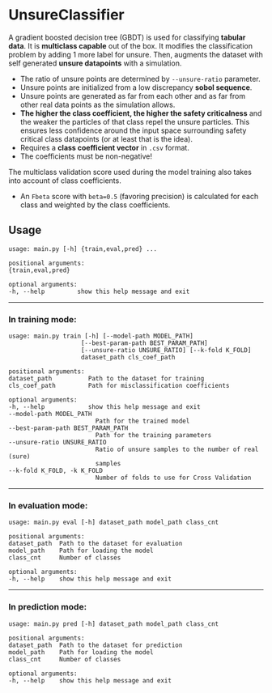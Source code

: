 # UnsureClassifier

A gradient boosted decision tree (GBDT) is used for classifying **tabular data**. It is **multiclass capable** out of the box. It modifies the classification problem by adding 1 more label for unsure. Then, augments the dataset with self generated **unsure datapoints** with a simulation.
* The ratio of unsure points are determined by `--unsure-ratio` parameter.
* Unsure points are initialized from a low discrepancy **sobol sequence**.
* Unsure points are generated as far from each other and as far from other real data points as the simulation allows.
* **The higher the class coefficient, the higher the safety criticalness** and the weaker the particles of that class repel the unsure particles. This ensures less confidence around the input space surrounding safety critical class datapoints (or at least that is the idea).
* Requires a **class coefficient vector** in `.csv` format.
* The coefficients must be non-negative!

The multiclass validation score used during the model training also takes into account of class coefficients.
* An `Fbeta` score with `beta=0.5` (favoring precision) is calculated for each class and weighted by the class coefficients.

## Usage

    usage: main.py [-h] {train,eval,pred} ...

    positional arguments:
    {train,eval,pred}

    optional arguments:
    -h, --help         show this help message and exit

***
### In training mode:
    usage: main.py train [-h] [--model-path MODEL_PATH]
                        [--best-param-path BEST_PARAM_PATH]
                        [--unsure-ratio UNSURE_RATIO] [--k-fold K_FOLD]
                        dataset_path cls_coef_path

    positional arguments:
    dataset_path          Path to the dataset for training
    cls_coef_path         Path for misclassification coefficients

    optional arguments:
    -h, --help            show this help message and exit
    --model-path MODEL_PATH
                            Path for the trained model
    --best-param-path BEST_PARAM_PATH
                            Path for the training parameters
    --unsure-ratio UNSURE_RATIO
                            Ratio of unsure samples to the number of real (sure)
                            samples
    --k-fold K_FOLD, -k K_FOLD
                            Number of folds to use for Cross Validation

***
### In evaluation mode:
    usage: main.py eval [-h] dataset_path model_path class_cnt

    positional arguments:
    dataset_path  Path to the dataset for evaluation
    model_path    Path for loading the model
    class_cnt     Number of classes

    optional arguments:
    -h, --help    show this help message and exit

***
### In prediction mode:
    usage: main.py pred [-h] dataset_path model_path class_cnt

    positional arguments:
    dataset_path  Path to the dataset for prediction
    model_path    Path for loading the model
    class_cnt     Number of classes

    optional arguments:
    -h, --help    show this help message and exit
